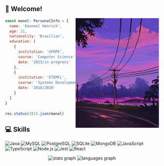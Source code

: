 ## 👋 Welcome!

<img src="an3.png" height="359px" alt="stats graph" align="right" />

```javascript
const manel: PersonalInfo = {
  name: 'Emanoel Henrick',
  age: 21,
  nationality: 'Brazilian',
  education: [
    {
      institution: 'UFRPE',
      course: 'Computer Science',
      date: '2023/in progress'
    },
    {
      institution: 'ETEMFL',
      course: 'Systems Development',
      date: '2018/2020'
    }
  ]
}

res.status(201).json(manel)
```

## 💻 Skills
![Java](https://img.shields.io/badge/Java-B20000?style=flat&logo=openjdk&logoColor=white)
![MySQL](https://img.shields.io/badge/MySQL-005C84?style=flat&logo=mysql&logoColor=white)
![PostgreSQL](https://img.shields.io/badge/PostgreSQL-316192?style=flat&logo=postgresql&logoColor=white)
![SQLite](https://img.shields.io/badge/SQLite-07405E?style=flat&logo=sqlite&logoColor=white)
![MongoDB](https://img.shields.io/badge/MongoDB-4EA94B?style=flat&logo=mongodb&logoColor=white)
![JavaScript](https://img.shields.io/badge/JavaScript-F7DF1E?style=flat&logo=javascript&logoColor=black)
![TypeScript](https://img.shields.io/badge/TypeScript-007ACC?style=flat&logo=typescript&logoColor=white)
![Node.js](https://img.shields.io/badge/Node.js-43853D?style=flat&logo=node.js&logoColor=white)
![Jest](https://img.shields.io/badge/Jest-323330?style=flat&logo=Jest&logoColor=white)
![React](https://img.shields.io/badge/React-20232A?style=flat&logo=react&logoColor=61DAFB0)


<div align="center">
  <img src="https://emhk.vercel.app/api/stats?type=stats" height="150" alt="stats graph"/>
  <img src="https://emhk.vercel.app/api/stats?type=top-langs" height="150" alt="languages graph" /> 
</div>
